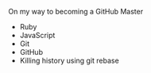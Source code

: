 On my way to becoming a GitHub Master
* Ruby
* JavaScript
* Git
* GitHub
* Killing history using git rebase
